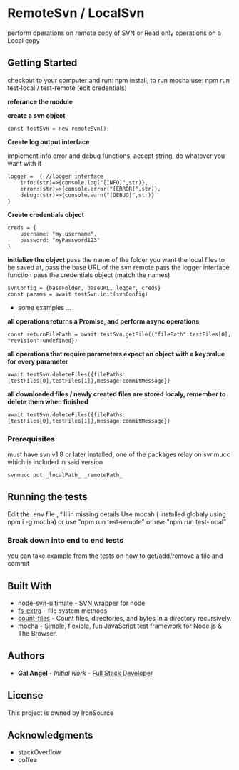 # RemoteSvn / LocalSvn

perform operations on remote copy of SVN or Read only operations on a Local copy

## Getting Started

checkout to your computer and run: npm install, to run mocha use: npm run test-local / test-remote (edit credentials)

**referance the module**

**create a svn object**
```
const testSvn = new remoteSvn();
```
**Create log output interface**

implement info error and debug functions, accept string, do whatever you want with it
```
logger =  { //looger interface
    info:(str)=>{console.log("[INFO]",str)},
    error:(str)=>{console.error("[ERROR]",str)},
    debug:(str)=>{console.warn("[DEBUG]",str)}
}
```
**Create credentials object**
```
creds = {
    username: "my.username",
    password: "myPassword123"
}
```
**initialize the object**
pass the name of the folder you want the local files to be saved at,
pass the base URL of the svn remote
pass the logger interface function
pass the credentials object
(match the names)
```
svnConfig = {baseFolder, baseURL, logger, creds}
const params = await testSvn.init(svnConfig)
```

+ some examples ...

**all operations returns a Promise, and perform async operations**
```
const returnFilePath = await testSvn.getFile({"filePath":testFiles[0], "revision":undefined})
```

**all operations that require parameters expect an object with a key:value for every parameter**
```
await testSvn.deleteFiles({filePaths:[testFiles[0],testFiles[1]],message:commitMessage})
```

**all downloaded files / newly created files are stored localy, remember to delete them when finished**
```
await testSvn.deleteFiles({filePaths:[testFiles[0],testFiles[1]],message:commitMessage})
```

### Prerequisites

must have svn v1.8 or later installed, one of the packages relay on svnmucc which is included
in said version

```
svnmucc put _localPath_ _remotePath_
```

## Running the tests

Edit the .env file , fill in missing details
Use mocah ( installed globaly using npm i -g mocha)
or use  "npm run test-remote"
or use  "npm run test-local"

### Break down into end to end tests

you can take example from the tests on how to get/add/remove a file and commit


## Built With

* [node-svn-ultimate](https://www.npmjs.com/package/node-svn-ultimate) - SVN wrapper for node
* [fs-extra](https://www.npmjs.com/package/fs-extra) - file system methods
* [count-files](https://www.npmjs.com/package/count-files) - Count files, directories, and bytes in a directory recursively.
* [mocha](https://www.npmjs.com/package/mocha) - Simple, flexible, fun JavaScript test framework for Node.js & The Browser.




## Authors

* **Gal Angel** - *Initial work* - [Full Stack Developer](gal0angel@gmail.com)


## License

This project is owned by IronSource

## Acknowledgments

* stackOverflow
* coffee
